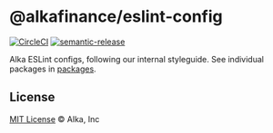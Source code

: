 # @alkafinance/eslint-config

[![CircleCI](https://circleci.com/gh/alkafinance/eslint-config.svg?style=svg)](https://circleci.com/gh/alkafinance/eslint-config)
[![semantic-release](https://img.shields.io/badge/%20%20%F0%9F%93%A6%F0%9F%9A%80-semantic--release-e10079.svg)](https://github.com/semantic-release/semantic-release)

Alka ESLint configs, following our internal styleguide. See individual packages in [packages](./packages/).

## License

[MIT License](./LICENSE) © Alka, Inc
